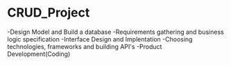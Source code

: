 ﻿# CRUD_Project
-Design Model and Build a database
-Requirements gathering and business logic specification
-Interface Design and Implentation
-Choosing technologies, frameworks and building API's
-Product Development(Coding)
